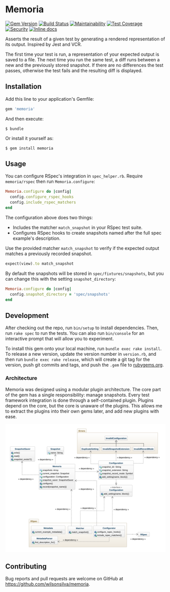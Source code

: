 # Memoria

[![Gem Version](https://badge.fury.io/rb/memoria.svg)](https://badge.fury.io/rb/memoria)
[![Build Status](https://travis-ci.org/wilsonsilva/memoria.svg?branch=master)](https://travis-ci.org/wilsonsilva/memoria)
[![Maintainability](https://api.codeclimate.com/v1/badges/ffa08ae5daf70c87c68f/maintainability)](https://codeclimate.com/github/wilsonsilva/memoria/maintainability)
[![Test Coverage](https://api.codeclimate.com/v1/badges/ffa08ae5daf70c87c68f/test_coverage)](https://codeclimate.com/github/wilsonsilva/memoria/test_coverage)
[![Security](https://hakiri.io/github/wilsonsilva/memoria/master.svg)](https://hakiri.io/github/wilsonsilva/memoria/master)
[![Inline docs](http://inch-ci.org/github/wilsonsilva/memoria.svg?branch=master)](http://inch-ci.org/github/wilsonsilva/memoria)

Asserts the result of a given test by generating a rendered representation of its output. Inspired by Jest and VCR.

The first time your test is run, a representation of your expected output is saved to a file. The next time you
run the same test, a diff runs between a new and the previously stored snapshot. If there are no differences the test
passes, otherwise the test fails and the resulting diff is displayed.

## Installation

Add this line to your application's Gemfile:

```ruby
gem 'memoria'
```

And then execute:

    $ bundle

Or install it yourself as:

    $ gem install memoria

## Usage

You can configure RSpec's integration in `spec_helper.rb`. Require `memoria/rspec` then run `Memoria.configure`:

```ruby
Memoria.configure do |config|
  config.configure_rspec_hooks
  config.include_rspec_matchers
end
```

The configuration above does two things:
- Includes the matcher `match_snapshot` in your RSpec test suite.
- Configures RSpec hooks to create snapshots named after the full spec example's description.

Use the provided matcher `match_snapshot` to verify if the expected output matches a previously recorded snapshot.

```ruby
expect(view).to match_snapshot
```

By default the snapshots will be stored in `spec/fixtures/snapshots`, but you can change this with the setting
`snapshot_directory`:

```ruby
Memoria.configure do |config|
  config.snapshot_directory = 'spec/snapshots'
end
```

## Development

After checking out the repo, run `bin/setup` to install dependencies. Then, run `rake spec` to run the tests. You can
also run `bin/console` for an interactive prompt that will allow you to experiment.

To install this gem onto your local machine, run `bundle exec rake install`. To release a new version, update the
version number in `version.rb`, and then run `bundle exec rake release`, which will create a git tag for the version,
push git commits and tags, and push the `.gem` file to [rubygems.org](https://rubygems.org).

### Architecture

Memoria was designed using a modular plugin architecture. The core part of the gem has a single responsibility:
manage snapshots. Every test framework integration is done through a self-contained plugin. Plugins depend on the core,
but the core is unaware of the plugins. This allows me to extract the plugins into their own gems later, and
add new plugins with ease.

![Class Diagram](https://github.com/wilsonsilva/memoria/blob/master/documentation/class-diagram.svg)

## Contributing

Bug reports and pull requests are welcome on GitHub at https://github.com/wilsonsilva/memoria.
